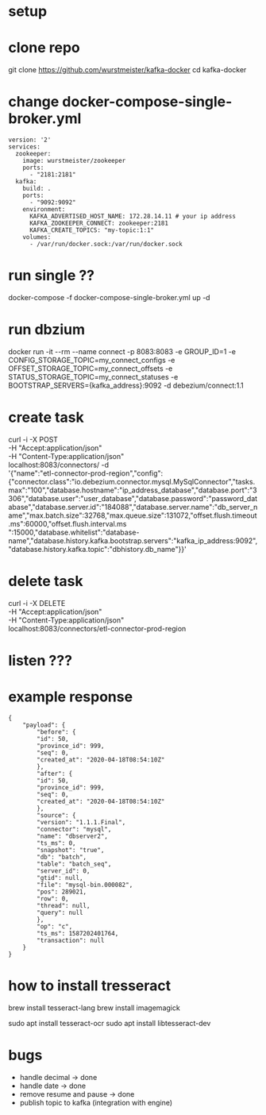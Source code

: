 # setup
# clone repo
git clone https://github.com/wurstmeister/kafka-docker
cd kafka-docker

# change docker-compose-single-broker.yml
```
version: '2'
services:
  zookeeper:
    image: wurstmeister/zookeeper
    ports:
      - "2181:2181"
  kafka:
    build: .
    ports:
      - "9092:9092"
    environment:
      KAFKA_ADVERTISED_HOST_NAME: 172.28.14.11 # your ip address
      KAFKA_ZOOKEEPER_CONNECT: zookeeper:2181
      KAFKA_CREATE_TOPICS: "my-topic:1:1"
    volumes:
      - /var/run/docker.sock:/var/run/docker.sock
```

# run single ??
docker-compose -f docker-compose-single-broker.yml up -d

# run dbzium 
docker run -it --rm --name connect -p 8083:8083 -e GROUP_ID=1 -e CONFIG_STORAGE_TOPIC=my_connect_configs -e OFFSET_STORAGE_TOPIC=my_connect_offsets -e STATUS_STORAGE_TOPIC=my_connect_statuses  -e BOOTSTRAP_SERVERS={kafka_address}:9092 -d debezium/connect:1.1

# create task
curl -i -X POST \
-H "Accept:application/json" \
-H "Content-Type:application/json" \
localhost:8083/connectors/ -d \
'{"name":"etl-connector-prod-region","config":{"connector.class":"io.debezium.connector.mysql.MySqlConnector","tasks.max":"100","database.hostname":"ip_address_database","database.port":"3306","database.user":"user_database","database.password":"password_database","database.server.id":"184088","database.server.name":"db_server_name","max.batch.size":32768,"max.queue.size":131072,"offset.flush.timeout.ms":60000,"offset.flush.interval.ms ":15000,"database.whitelist":"database-name","database.history.kafka.bootstrap.servers":"kafka_ip_address:9092","database.history.kafka.topic":"dbhistory.db_name"}}'

# delete task
curl -i -X DELETE \
-H "Accept:application/json" \
-H "Content-Type:application/json" \
localhost:8083/connectors/etl-connector-prod-region

# listen ???
# example response
```
{
	"payload": {
		"before": {
		"id": 50,
		"province_id": 999,
		"seq": 0,
		"created_at": "2020-04-18T08:54:10Z"
		},
		"after": {
		"id": 50,
		"province_id": 999,
		"seq": 0,
		"created_at": "2020-04-18T08:54:10Z"
		},
		"source": {
		"version": "1.1.1.Final",
		"connector": "mysql",
		"name": "dbserver2",
		"ts_ms": 0,
		"snapshot": "true",
		"db": "batch",
		"table": "batch_seq",
		"server_id": 0,
		"gtid": null,
		"file": "mysql-bin.000082",
		"pos": 289021,
		"row": 0,
		"thread": null,
		"query": null
		},
		"op": "c",
		"ts_ms": 1587202401764,
		"transaction": null
	}
}
```

# how to install tresseract
brew install tesseract-lang
brew install imagemagick

sudo apt install tesseract-ocr
sudo apt install libtesseract-dev

# bugs
- handle decimal -> done
- handle date -> done
- remove resume and pause -> done
- publish topic to kafka (integration with engine)